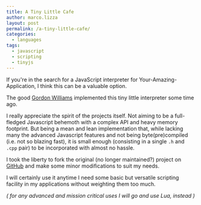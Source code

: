 ```yaml
---
title: A Tiny Little Cafe
author: marco.lizza
layout: post
permalink: /a-tiny-little-cafe/
categories:
  - languages
tags:
  - javascript
  - scripting
  - tinyjs
---
```

If you're in the search for a JavaScript interpreter for Your-Amazing-Application, I think this can be a valuable option.

The good [Gordon Williams][1] implemented this tiny little interpreter some time ago.

I really appreciate the spirit of the projects itself. Not aiming to be a full-fledged Javascript behemoth with a complex API and heavy memory footprint. But being a mean and lean implementation that, while lacking many the advanced Javascript features and not being byte(pre)compiled (i.e. not so blazing fast), it is small enough (consisting in a single `.h` and `.cpp` pair) to be incorporated with almost no hassle.

I took the liberty to fork the original (no longer maintained?) project on [GitHub][2] and make some minor modifications to suit my needs.

I will certainly use it anytime I need some basic but versatile scripting facility in my applications without weighting them too much.

*( for any advanced and mission critical uses I will go and use Lua, instead )*

 [1]: http://www.pur3.co.uk/
 [2]: http://github.com/mlizza/tiny-js
